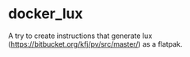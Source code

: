 # docker_lux
A try to create instructions that generate lux (https://bitbucket.org/kfj/pv/src/master/) as a flatpak.
